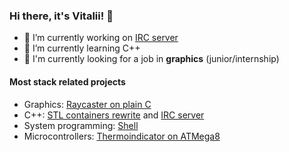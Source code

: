 ### Hi there, it's Vitalii! 👋

- 🔭 I’m currently working on [IRC server](https://github.com/zkerriga/irc-server) 
- 🌱 I’m currently learning C++
- :flashlight: I'm currently looking for a job in **graphics** (junior/internship)

#### Most stack related projects

- Graphics:           [Raycaster on plain C](https://github.com/vesord/raycaster)
- C++:                [STL containers rewrite](https://github.com/vesord/containers) and [IRC server](https://github.com/zkerriga/irc-server)
- System programming: [Shell](https://github.com/zkerriga/littleshell)
- Microcontrollers:   [Thermoindicator on ATMega8](https://github.com/vesord/Thermoindication-Atmega8)
